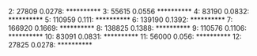 2: 27809  0.0278: **********
3: 55615  0.0556 **********
4: 83190  0.0832: **********
5: 110959  0.111: **********
6: 139190  0.1392: **********
7: 166920  0.1669: **********
8: 138825  0.1388: **********
9: 110576  0.1106: **********
10: 83091  0.0831: **********
11: 56000  0.056: **********
12: 27825  0.0278: **********
